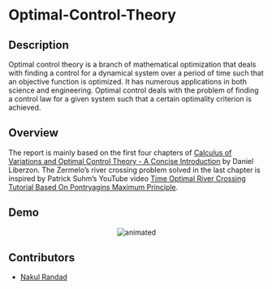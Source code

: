 # Optimal-Control-Theory
## Description

Optimal control theory is a branch of mathematical optimization that deals with finding a control
for a dynamical system over a period of time such that an objective function is optimized.
It has numerous applications in both science and engineering. Optimal control deals with the
problem of finding a control law for a given system such that a certain optimality criterion is
achieved.

## Overview

The report is mainly based on the first four chapters of [Calculus of Variations and Optimal
Control Theory - A Concise Introduction](https://g.co/kgs/KXQyxc) by Daniel Liberzon. The Zermelo’s river crossing
problem solved in the last chapter is inspired by Patrick Suhm’s YouTube video [Time
Optimal River Crossing Tutorial Based On Pontryagins Maximum Principle](https://www.youtube.com/watch?v=5ibEzxWy2Yk).

## Demo

<p align="center"> <img src="https://github.com/nakulrandad/Optimal-Control-Theory/blob/main/BoatProblem/boat_prb.gif" alt="animated" /> </p>

## Contributors

* [Nakul Randad](https://nakulrandad.github.io)
